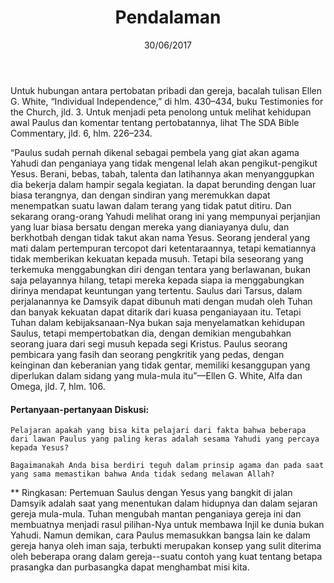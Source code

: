 ﻿---
title:  Pendalaman
date:   30/06/2017
---

Untuk hubungan antara pertobatan pribadi dan gereja, bacalah tulisan Ellen G. White, “Individual Independence,” di hlm. 430–434, buku Testimonies for the Church, jld. 3. Untuk menjadi peta penolong untuk melihat kehidupan awal Paulus dan komentar tentang pertobatannya, lihat The SDA Bible Commentary, jld. 6, hlm. 226–234.

“Paulus sudah pernah dikenal sebagai pembela yang giat akan agama Yahudi dan penganiaya yang tidak mengenal lelah akan pengikut-pengikut Yesus. Berani, bebas, tabah, talenta dan latihannya akan menyanggupkan dia bekerja dalam hampir segala kegiatan. Ia dapat berunding dengan luar biasa terangnya, dan dengan sindiran yang meremukkan dapat menempatkan suatu lawan dalam terang yang tidak patut ditiru. Dan sekarang orang-orang Yahudi melihat orang ini yang mempunyai perjanjian yang luar biasa bersatu dengan mereka yang dianiayanya dulu, dan berkhotbah dengan tidak takut akan nama Yesus. Seorang jenderal yang mati dalam pertempuran tercopot dari ketentaraannya, tetapi kematiannya tidak memberikan kekuatan kepada musuh. Tetapi bila seseorang yang terkemuka menggabungkan diri dengan tentara yang berlawanan, bukan saja pelayannya hilang, tetapi mereka kepada siapa ia menggabungkan dirinya mendapat keuntungan yang tertentu. Saulus dari Tarsus, dalam perjalanannya ke Damsyik dapat dibunuh mati dengan mudah oleh Tuhan dan banyak kekuatan dapat ditarik dari kuasa penganiayaan itu. Tetapi Tuhan dalam kebijaksanaan-Nya bukan saja menyelamatkan kehidupan Saulus, tetapi mempertobatkan dia, dengan demikian mengubahkan seorang juara dari segi musuh kepada segi Kristus. Paulus seorang pembicara yang fasih dan seorang pengkritik yang pedas, dengan keinginan dan keberanian yang tidak gentar, memiliki kesanggupan yang diperlukan dalam sidang yang mula-mula itu”—Ellen G. White, Alfa dan Omega, jld. 7, hlm. 106.

#### Pertanyaan-pertanyaan Diskusi:

`Pelajaran apakah yang bisa kita pelajari dari fakta bahwa beberapa dari lawan Paulus yang paling keras adalah sesama Yahudi yang percaya kepada Yesus?`

`Bagaimanakah Anda bisa berdiri teguh dalam prinsip agama dan pada saat yang sama memastikan bahwa Anda tidak sedang melawan Allah?`

** Ringkasan: Pertemuan Saulus dengan Yesus yang bangkit di jalan Damsyik adalah saat yang menentukan dalam hidupnya dan dalam sejaran gereja mula-mula. Tuhan mengubah mantan penganiaya gereja ini dan membuatnya menjadi rasul pilihan-Nya untuk membawa Injil ke dunia bukan Yahudi. Namun demikan, cara Paulus memasukkan bangsa lain ke dalam gereja hanya oleh iman saja, terbukti merupakan konsep yang sulit diterima oleh beberapa orang dalam gereja--suatu contoh yang kuat tentang betapa prasangka dan purbasangka dapat menghambat misi kita.

